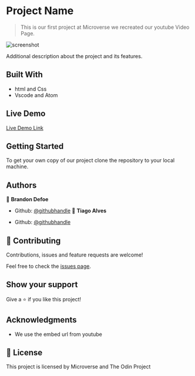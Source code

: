 # Project Name

> This is our first project at Microverse we recreated our youtube Video Page.

![screenshot](image/screenshot.png)

Additional description about the project and its features.

## Built With

- html and Css
- Vscode and Atom

## Live Demo

[Live Demo Link](https://tiagoes.github.io/youtubeProject/)


## Getting Started

To get your own copy of our project clone the repository to your local machine.



## Authors

👤 **Brandon Defoe**

- Github: [@githubhandle](https://github.com/defoebrand)
👤 **Tiago Alves**

- Github: [@githubhandle](https://github.com/tiagoes)


## 🤝 Contributing

Contributions, issues and feature requests are welcome!

Feel free to check the [issues page](issues/).

## Show your support

Give a ⭐️ if you like this project!

## Acknowledgments

- We use the embed url from youtube

## 📝 License

This project is licensed by Microverse and The Odin Project
